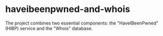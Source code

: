 # haveibeenpwned-and-whois
The project combines two essential components: the "HaveIBeenPwned" (HIBP) service and the "Whois" database.
